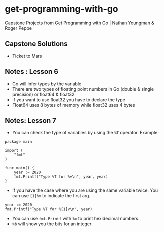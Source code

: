 # get-programming-with-go 
Capstone Projects from Get Programming with Go | Nathan Youngman &amp; Roger Peppe

## Capstone Solutions
* Ticket to Mars

## Notes : Lesson 6
* Go will infer types by the variable
* There are two types of floating point numbers in Go (double & single precision) or float64 & float32
* If you want to use float32 you have to declare the type
* Float64 uses 8 bytes of memory while float32 uses 4 bytes

## Notes: Lesson 7
* You can check the type of variables by using the `%T` operator.
Example:
```
package main

import (
	"fmt"
)

func main() {
	year := 2020
	fmt.Printf("Type %T for %v\n", year, year)
}
```
* If you have the case where you are using the same variable twice. You can use `[1]%v` to indicate the first arg.
```
year := 2020
fmt.Printf("Type %T for %[1]v\n", year)
```
* You can use `fmt.Printf` with `%x` to print hexidecimal numbers.
* `%b` will show you the bits for an integer